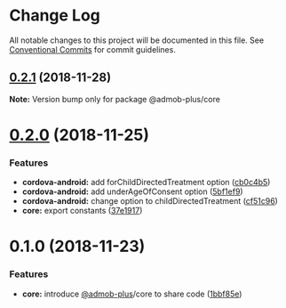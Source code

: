 # Change Log

All notable changes to this project will be documented in this file.
See [Conventional Commits](https://conventionalcommits.org) for commit guidelines.

## [0.2.1](https://github.com/admob-plus/admob-plus/compare/@admob-plus/core@0.2.0...@admob-plus/core@0.2.1) (2018-11-28)

**Note:** Version bump only for package @admob-plus/core





# [0.2.0](https://github.com/admob-plus/admob-plus/compare/@admob-plus/core@0.1.0...@admob-plus/core@0.2.0) (2018-11-25)


### Features

* **cordova-android:** add forChildDirectedTreatment option ([cb0c4b5](https://github.com/admob-plus/admob-plus/commit/cb0c4b5))
* **cordova-android:** add underAgeOfConsent option ([5bf1ef9](https://github.com/admob-plus/admob-plus/commit/5bf1ef9))
* **cordova-android:** change option to childDirectedTreatment ([cf51c96](https://github.com/admob-plus/admob-plus/commit/cf51c96))
* **core:** export constants ([37e1917](https://github.com/admob-plus/admob-plus/commit/37e1917))





# 0.1.0 (2018-11-23)


### Features

* **core:** introduce [@admob-plus](https://github.com/admob-plus)/core to share code ([1bbf85e](https://github.com/admob-plus/admob-plus/commit/1bbf85e))
